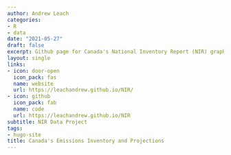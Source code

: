 ```yaml
---
author: Andrew Leach
categories:
- R
- data
date: "2021-05-27"
draft: false
excerpt: Github page for Canada's National Inventory Report (NIR) graphs
layout: single
links:
- icon: door-open
  icon_pack: fas
  name: website
  url: https://leachandrew.github.io/NIR/
- icon: github
  icon_pack: fab
  name: code
  url: https://leachandrew.github.io/NIR
subtitle: NIR Data Project
tags:
- hugo-site
title: Canada's Emissions Inventory and Projections
---
```

